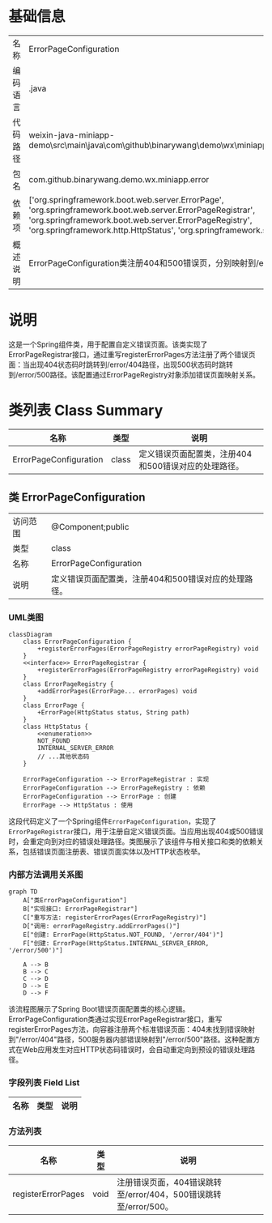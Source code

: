 # 基础信息

|      |      |
|------|------|
| 名称 | ErrorPageConfiguration |
| 编码语言 | .java |
| 代码路径 | weixin-java-miniapp-demo\src\main\java\com\github\binarywang\demo\wx\miniapp\error\ErrorPageConfiguration.java |
| 包名 | com.github.binarywang.demo.wx.miniapp.error |
| 依赖项 | ['org.springframework.boot.web.server.ErrorPage', 'org.springframework.boot.web.server.ErrorPageRegistrar', 'org.springframework.boot.web.server.ErrorPageRegistry', 'org.springframework.http.HttpStatus', 'org.springframework.stereotype.Component'] |
| 概述说明 | ErrorPageConfiguration类注册404和500错误页，分别映射到/error/404和/error/500路径。 |

# 说明

这是一个Spring组件类，用于配置自定义错误页面。该类实现了ErrorPageRegistrar接口，通过重写registerErrorPages方法注册了两个错误页面：当出现404状态码时跳转到/error/404路径，出现500状态码时跳转到/error/500路径。该配置通过ErrorPageRegistry对象添加错误页面映射关系。

# 类列表 Class Summary

| 名称   | 类型  | 说明 |
|-------|------|-------------|
| ErrorPageConfiguration | class | 定义错误页面配置类，注册404和500错误对应的处理路径。 |



## 类 ErrorPageConfiguration

|      |      |
|------|------|
| 访问范围 | @Component;public |
| 类型 | class |
| 名称 | ErrorPageConfiguration |
| 说明 | 定义错误页面配置类，注册404和500错误对应的处理路径。 |


### UML类图

```mermaid
classDiagram
    class ErrorPageConfiguration {
        +registerErrorPages(ErrorPageRegistry errorPageRegistry) void
    }
    <<interface>> ErrorPageRegistrar {
        +registerErrorPages(ErrorPageRegistry errorPageRegistry) void
    }
    class ErrorPageRegistry {
        +addErrorPages(ErrorPage... errorPages) void
    }
    class ErrorPage {
        +ErrorPage(HttpStatus status, String path)
    }
    class HttpStatus {
        <<enumeration>>
        NOT_FOUND
        INTERNAL_SERVER_ERROR
        // ...其他状态码
    }

    ErrorPageConfiguration --> ErrorPageRegistrar : 实现
    ErrorPageConfiguration --> ErrorPageRegistry : 依赖
    ErrorPageConfiguration --> ErrorPage : 创建
    ErrorPage --> HttpStatus : 使用
```

这段代码定义了一个Spring组件`ErrorPageConfiguration`，实现了`ErrorPageRegistrar`接口，用于注册自定义错误页面。当应用出现404或500错误时，会重定向到对应的错误处理路径。类图展示了该组件与相关接口和类的依赖关系，包括错误页面注册表、错误页面实体以及HTTP状态枚举。


### 内部方法调用关系图

```mermaid
graph TD
    A["类ErrorPageConfiguration"]
    B["实现接口: ErrorPageRegistrar"]
    C["重写方法: registerErrorPages(ErrorPageRegistry)"]
    D["调用: errorPageRegistry.addErrorPages()"]
    E["创建: ErrorPage(HttpStatus.NOT_FOUND, '/error/404')"]
    F["创建: ErrorPage(HttpStatus.INTERNAL_SERVER_ERROR, '/error/500')"]

    A --> B
    B --> C
    C --> D
    D --> E
    D --> F
```

该流程图展示了Spring Boot错误页面配置类的核心逻辑。ErrorPageConfiguration类通过实现ErrorPageRegistrar接口，重写registerErrorPages方法，向容器注册两个标准错误页面：404未找到错误映射到"/error/404"路径，500服务器内部错误映射到"/error/500"路径。这种配置方式在Web应用发生对应HTTP状态码错误时，会自动重定向到预设的错误处理路径。

### 字段列表 Field List

| 名称  | 类型  | 说明 |
|-------|-------|------|

### 方法列表

| 名称  | 类型  | 说明 |
|-------|-------|------|
| registerErrorPages | void | 注册错误页面，404错误跳转至/error/404，500错误跳转至/error/500。 |




